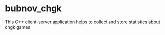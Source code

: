 # bubnov_chgk
This C++ client-server application helps to collect and store statistics about chgk games 
